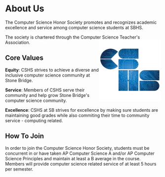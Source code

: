<!-- markdownlint-disable MD033 MD041 -->
<!--<link rel="stylesheet" href="/stylesheets/snowflakes.css" /><script src="/javascripts/snowflakes.js"/>
-->

# About Us

The Computer Science Honor Society promotes and recognizes academic excellence and service among computer science students at SBHS.

The society is chartered through the Computer Science Teacher's Association.
<img src= "./assets/images/cshs.png" alt="CSHS Logo" width="200" height="200" align=right>

## Core Values

**Equity**: CSHS strives to achieve a diverse and inclusive computer science community at Stone Bridge.

**Service**: Members of CSHS serve their community and help grow Stone Bridge's computer science community.

**Excellence**: CSHS at SB strives for excellence by making sure students are maintaining good grades while also commiting their time to community service - computing related.

## How To Join

In order to join the Computer Science Honor Society, students must be concurrent in or have taken AP Computer Science A and/or AP Computer Science Principles and maintain at least a B average in the course. Members will provide computer science related service of at least 5 hours per semester.
